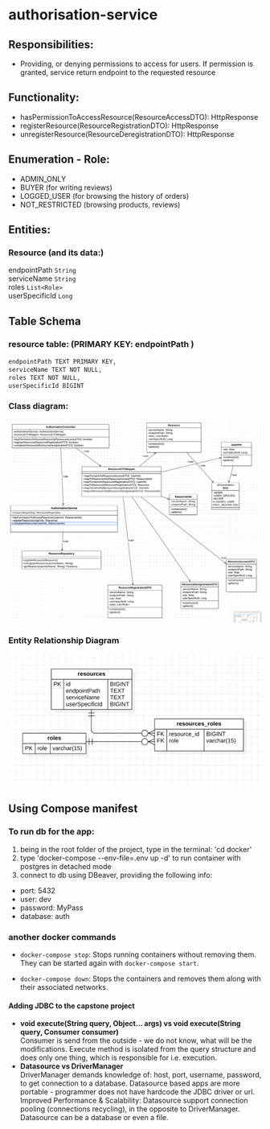 # authorisation-service

## Responsibilities:
* Providing, or denying permissions to access for users. If permission is granted, service return endpoint to the requested resource

## Functionality:
* hasPermissionToAccessResource(ResourceAccessDTO): HttpResponse
* registerResource(ResourceRegistrationDTO): HttpResponse
* unregisterResource(ResourceDeregistrationDTO): HttpResponse

## Enumeration - Role:
* ADMIN_ONLY
* BUYER (for writing reviews)
* LOGGED_USER (for browsing the history of orders)
* NOT_RESTRICTED (browsing products, reviews)

## Entities:
### Resource (and its data:)
endpointPath `String`</br>
serviceName `String`</br>
roles `List<Role>`</br>
userSpecificId `Long`</br>

## Table Schema
### resource table: (PRIMARY KEY: endpointPath )
    endpointPath TEXT PRIMARY KEY,
    serviceName TEXT NOT NULL,
    roles TEXT NOT NULL,
    userSpecificId BIGINT

### Class diagram:
![class diagram](AuthorizationPlainJAVA.png)

### Entity Relationship Diagram
![ERD](ERD.png)

## Using Compose manifest
### To run db for the app:
1) being in the root folder of the project, type in the terminal: 'cd docker'
2) type 'docker-compose --env-file=.env up -d' to run container with postgres in detached mode
3) connect to db using DBeaver, providing the following info:
* port: 5432
* user: dev
* password: MyPass
* database: auth

### another docker commands
- `docker-compose stop`: Stops running containers without removing them. They can be started again with `docker-compose start`.

- `docker-compose down`: Stops the containers and removes them along with their associated networks.


#### Adding JDBC to the capstone project
* <b>void execute(String query, Object... args)  vs  void execute(String query, Consumer<PreparedStatement> consumer)</b> </br>
Consumer is send from the outside - we do not know, what will be the modifications.
Execute method is isolated from the query structure and does only one thing, which is responsible for i.e. execution.
* <b>Datasource vs DriverManager</b></br>
DriverManager demands knowledge of: host, port, username, password,  to get connection to a database. Datasource based apps are more portable - 
programmer does not have hardcode the JDBC driver or url.</br>
Improved Performance & Scalability: Datasource support connection pooling (connections recycling), in the opposite to DriverManager.
Datasource can be a database or even a file.



